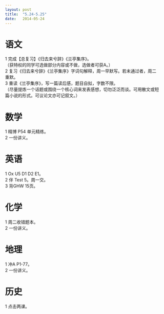 ```yaml
---
layout: post
title:  "5.24-5.25"
date:   2014-05-24
---
```


语文
====
1 完成【总复习】《归去来兮辞》《兰亭集序》。    
（获特权的同学可选做部分内容或不做，选做者可获A。）   
2 复习《归去来兮辞》《兰亭集序》字词句解释，周一早默写。若未通过者，周二重默。    
3 重读《兰亭集序》，写一篇读后感，题目自拟，字数不限。    
（尽量提炼一个话题或围绕一个核心词来发表感想，切勿泛泛而谈。可用散文或短篇小说的形式。可议论文亦可记叙文。）   

数学
====
1 精博 P54 单元精练。  
2 一份讲义。  

英语
====
1 Ox U5 D1 D2 E1。  
2 伴 Test 5。周一交。    
3 背GHW 15页。  

化学
====
1 周二收错题本。  
2 一份讲义。  

地理
====
1 冲A P1-77。  
2 一份讲义。  

历史
==== 
1 点击两课。  